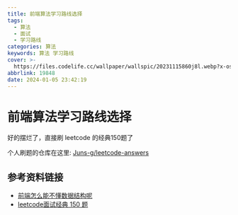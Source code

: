 ```yaml
---
title: 前端算法学习路线选择
tags:
  - 算法
  - 面试
  - 学习路线
categories: 算法
keywords: 算法 学习路线
cover: >-
  https://files.codelife.cc/wallpaper/wallspic/20231115860j8l.webp?x-oss-process=image/resize,limit_0,m_fill,w_2560,h_1440/quality,Q_92/format,webp
abbrlink: 19848
date: 2024-01-05 23:42:19
---
```


# 前端算法学习路线选择

好的摆烂了，直接刷 leetcode 的经典150题了

个人刷题的仓库在这里: [Juns-g/leetcode-answers](https://github.com/Juns-g/leetcode-answers)



## 参考资料链接

- [前端怎么能不懂数据结构呢](https://juejin.cn/post/7302249949215703079)
- [leetcode面试经典 150 题](https://leetcode.cn/studyplan/top-interview-150)
